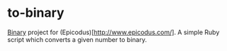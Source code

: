 to-binary
=========

[Binary](http://www.learnhowtoprogram.com/lessons/calculator-in-words-pig-latin) project for (Epicodus)[http://www.epicodus.com/]. A simple Ruby script which converts a given number to binary.
